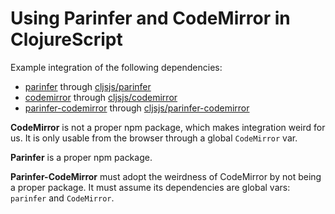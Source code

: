 # Using Parinfer and CodeMirror in ClojureScript

Example integration of the following dependencies:

- [parinfer] through [cljsjs/parinfer]
- [codemirror] through [cljsjs/codemirror]
- [parinfer-codemirror] through [cljsjs/parinfer-codemirror]

[parinfer]:https://github.com/shaunlebron/parinfer/tree/master/lib
[cljsjs/parinfer]:https://github.com/cljsjs/packages/tree/master/parinfer
[codemirror]:https://github.com/codemirror/codemirror
[cljsjs/codemirror]:https://github.com/cljsjs/packages/tree/master/codemirror
[parinfer-codemirror]:https://github.com/shaunlebron/parinfer-codemirror
[cljsjs/parinfer-codemirror]:https://github.com/cljsjs/packages/tree/master/parinfer-codemirror

__CodeMirror__ is not a proper npm package, which makes integration weird for us.
It is only usable from the browser through a global `CodeMirror` var.

__Parinfer__ is a proper npm package.

__Parinfer-CodeMirror__ must adopt the weirdness of CodeMirror by not being a
proper package.  It must assume its dependencies are global vars: `parinfer` and
`CodeMirror`.
